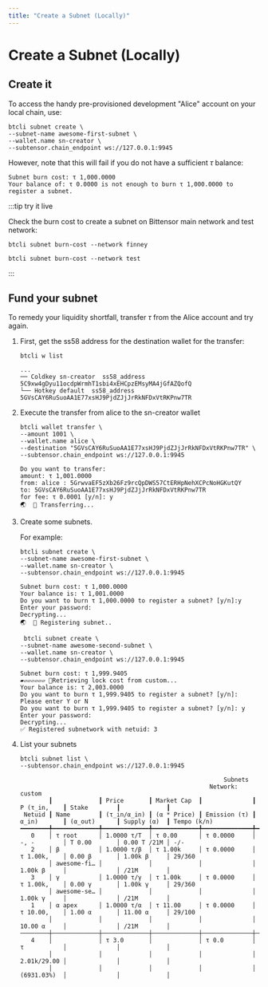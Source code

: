 ```yaml
---
title: "Create a Subnet (Locally)"
---
```


# Create a Subnet (Locally)

## Create it

To access the handy pre-provisioned development "Alice" account on your local chain, use:

```shell
btcli subnet create \
--subnet-name awesome-first-subnet \
--wallet.name sn-creator \
--subtensor.chain_endpoint ws://127.0.0.1:9945
```

However, note that this will fail if you do not have a sufficient $\tau$ balance:

```console
Subnet burn cost: τ 1,000.0000
Your balance of: τ 0.0000 is not enough to burn τ 1,000.0000 to register a subnet.
```

:::tip try it live

Check the burn cost to create a subnet on Bittensor main network and test network:

<link rel="stylesheet" href="https://unpkg.com/@antonz/codapi@0.19.10/dist/snippet.css" />
<codapi-settings url="https://bittensor-codex.com/v1">
</codapi-settings>

```shell
btcli subnet burn-cost --network finney
```
<codapi-snippet sandbox="python" editor="basic" init-delay="500">
</codapi-snippet>

```shell
btcli subnet burn-cost --network test
```
<codapi-snippet sandbox="python" editor="basic" init-delay="500">
</codapi-snippet>
:::

## Fund your subnet

To remedy your liquidity shortfall, transfer $\tau$ from the Alice account and try again.

1. First, get the ss58 address for the destination wallet for the transfer:
	```shell
	btcli w list
	```
	```shell
	...
	── Coldkey sn-creator  ss58_address 5C9xw4gDyu11ocdpWrmhT1sbi4xEHCpzEMsyMA4jGfAZQofQ
    └── Hotkey default  ss58_address 5GVsCAY6RuSuoAA1E77xsHJ9PjdZJjJrRkNFDxVtRKPnw7TR
	```
1. Execute the transfer from alice to the sn-creator wallet

	```console
	btcli wallet transfer \
	--amount 1001 \
	--wallet.name alice \
	--destination "5GVsCAY6RuSuoAA1E77xsHJ9PjdZJjJrRkNFDxVtRKPnw7TR" \
	--subtensor.chain_endpoint ws://127.0.0.1:9945
	```

	```shell
	Do you want to transfer:
	amount: τ 1,001.0000
	from: alice : 5GrwvaEF5zXb26Fz9rcQpDWS57CtERHpNehXCPcNoHGKutQY
	to: 5GVsCAY6RuSuoAA1E77xsHJ9PjdZJjJrRkNFDxVtRKPnw7TR
	for fee: τ 0.0001 [y/n]: y
	🌏  📡 Transferring...
	```
1. Create some subnets.

	For example:

	```shell
	btcli subnet create \
	--subnet-name awesome-first-subnet \
	--wallet.name sn-creator \
	--subtensor.chain_endpoint ws://127.0.0.1:9945
	```
	```console
	Subnet burn cost: τ 1,000.0000
	Your balance is: τ 1,001.0000
	Do you want to burn τ 1,000.0000 to register a subnet? [y/n]:y
	Enter your password:
	Decrypting...
	🌏  📡 Registering subnet..
	```


	```shell
	 btcli subnet create \
	--subnet-name awesome-second-subnet \
	--wallet.name sn-creator \
	--subtensor.chain_endpoint ws://127.0.0.1:9945
	```

	```console
	Subnet burn cost: τ 1,999.9405
	▰▱▱▱▱▱▱ 📡Retrieving lock cost from custom...
	Your balance is: τ 2,003.0000
	Do you want to burn τ 1,999.9405 to register a subnet? [y/n]: Please enter Y or N
	Do you want to burn τ 1,999.9405 to register a subnet? [y/n]: y
	Enter your password:
	Decrypting...
	✅ Registered subnetwork with netuid: 3
	```

1. List your subnets
	
	```shell
	btcli subnet list \
	--subtensor.chain_endpoint ws://127.0.0.1:9945
	```
	```console
	                                                         Subnets
	                                                     Network: custom
	        ┃             ┃ Price       ┃ Market Cap  ┃              ┃ P (τ_in,    ┃ Stake        ┃             ┃
	 Netuid ┃ Name        ┃ (τ_in/α_in) ┃ (α * Price) ┃ Emission (τ) ┃ α_in)       ┃ (α_out)      ┃ Supply (α)  ┃ Tempo (k/n)
	━━━━━━━━╇━━━━━━━━━━━━━╇━━━━━━━━━━━━━╇━━━━━━━━━━━━━╇━━━━━━━━━━━━━━╇━━━━━━━━━━━━━╇━━━━━━━━━━━━━━╇━━━━━━━━━━━━━╇━━━━━━━━━━━━━
	   0    │ τ root      │ 1.0000 τ/Τ  │ τ 0.00      │ τ 0.0000     │ -, -        │ Τ 0.00       │ 0.00 Τ /21M │ -/-
	   2    │ β           │ 1.0000 τ/β  │ τ 1.00k     │ τ 0.0000     │ τ 1.00k,    │ 0.00 β       │ 1.00k β     │ 29/360
	        │ awesome-fi… │             │             │              │ 1.00k β     │              │ /21M        │
	   3    │ γ           │ 1.0000 τ/γ  │ τ 1.00k     │ τ 0.0000     │ τ 1.00k,    │ 0.00 γ       │ 1.00k γ     │ 29/360
	        │ awesome-se… │             │             │              │ 1.00k γ     │              │ /21M        │
	   1    │ α apex      │ 1.0000 τ/α  │ τ 11.00     │ τ 0.0000     │ τ 10.00,    │ 1.00 α       │ 11.00 α     │ 29/100
	        │             │             │             │              │ 10.00 α     │              │ /21M        │
	────────┼─────────────┼─────────────┼─────────────┼──────────────┼─────────────┼──────────────┼─────────────┼─────────────
	   4    │             │ τ 3.0       │             │ τ 0.0        │ τ           │              │             │
	        │             │             │             │              │ 2.01k/29.00 │              │             │
	        │             │             │             │              │ (6931.03%)  │              │             │
	```
